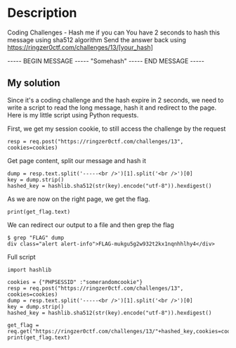 # Description
Coding Challenges - Hash me if you can
You have 2 seconds to hash this message using sha512 algorithm
Send the answer back using https://ringzer0ctf.com/challenges/13/[your_hash]

----- BEGIN MESSAGE -----
"Somehash"
----- END MESSAGE -----

## My solution
Since it's a coding challenge and the hash expire in 2 seconds, we need to write a script to read the long message, hash it and redirect to the page. Here is my little script using Python requests.

First, we get my session cookie, to still access the challenge by the request

```scookies = {"PHPSESSID" :"somerandomcookie"}
resp = req.post("https://ringzer0ctf.com/challenges/13", cookies=cookies)
```
Get page content, split our message and hash it

```resp = req.post("https://ringzer0ctf.com/challenges/13", cookies=cookies)
dump = resp.text.split('-----<br />')[1].split('<br />')[0]
key = dump.strip()
hashed_key = hashlib.sha512(str(key).encode("utf-8")).hexdigest()
```
As we are now on the right page, we get the flag. 

```get_flag = req.get("https://ringzer0ctf.com/challenges/13/"+hashed_key,cookies=cookies)
print(get_flag.text)
```

We can redirect our output to a file and then grep the flag

```$ 13.py > dump
$ grep "FLAG" dump
div class="alert alert-info">FLAG-mukgu5g2w932t2kx1nqnhhlhy4</div>
```

Full script

```import requests as req
import hashlib

cookies = {"PHPSESSID" :"somerandomcookie"}
resp = req.post("https://ringzer0ctf.com/challenges/13", cookies=cookies)
dump = resp.text.split('-----<br />')[1].split('<br />')[0]
key = dump.strip()
hashed_key = hashlib.sha512(str(key).encode("utf-8")).hexdigest()

get_flag = req.get("https://ringzer0ctf.com/challenges/13/"+hashed_key,cookies=cookies)
print(get_flag.text)
```


